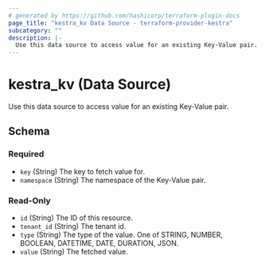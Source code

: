 ```yaml
---
# generated by https://github.com/hashicorp/terraform-plugin-docs
page_title: "kestra_kv Data Source - terraform-provider-kestra"
subcategory: ""
description: |-
  Use this data source to access value for an existing Key-Value pair.
---
```


# kestra_kv (Data Source)

Use this data source to access value for an existing Key-Value pair.



<!-- schema generated by tfplugindocs -->
## Schema

### Required

- `key` (String) The key to fetch value for.
- `namespace` (String) The namespace of the Key-Value pair.

### Read-Only

- `id` (String) The ID of this resource.
- `tenant_id` (String) The tenant id.
- `type` (String) The type of the value. One of STRING, NUMBER, BOOLEAN, DATETIME, DATE, DURATION, JSON.
- `value` (String) The fetched value.
